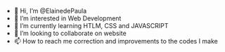 - 👋 Hi, I’m @ElainedePaula
- 👀 I’m interested in Web Development
- 🌱 I’m currently learning HTLM, CSS and JAVASCRIPT
- 💞️ I’m looking to collaborate on website
- 📫 How to reach me correction and improvements to the codes I make

<!---
ElainedePaula/ElainedePaula is a ✨ special ✨ repository because its `README.md` (this file) appears on your GitHub profile.
You can click the Preview link to take a look at your changes.
--->
